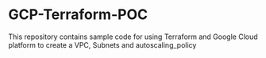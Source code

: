 # GCP-Terraform-POC

This repository contains sample code for using Terraform and Google Cloud
platform to create a VPC, Subnets and autoscaling_policy
